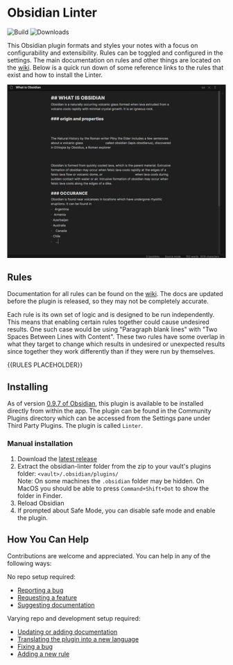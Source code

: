 # Obsidian Linter

![Build](https://github.com/platers/obsidian-linter/actions/workflows/main.yml/badge.svg)
![Downloads](https://img.shields.io/github/downloads/platers/obsidian-linter/total)

This Obsidian plugin formats and styles your notes with a focus on configurability and extensibility.
Rules can be toggled and configured in the settings. The main documentation on rules and other things are
located on the [wiki](https://platers.github.io/obsidian-linter/). Below is a quick run down of some reference links to the rules that exist and how to install the Linter.

![Demo](docs/docs/assets/demo.gif)

## Rules

Documentation for all rules can be found on the [wiki](https://platers.github.io/obsidian-linter/). The docs are updated before the plugin is released, so they may not be completely accurate.

Each rule is its own set of logic and is designed to be run independently. This means that enabling certain rules together could cause undesired results. One such case would be using "Paragraph blank lines" with "Two Spaces Between Lines with Content". These two rules have some overlap in what they target to change which results in undesired or unexpected results since together they work differently than if they were run by themselves.

{{RULES PLACEHOLDER}}

## Installing

As of version [0.9.7 of Obsidian](https://forum.obsidian.md/t/obsidian-release-v0-9-7-insider-build/7628), this plugin is available to be installed directly from within the app. The plugin can be found in the Community Plugins directory which can be accessed from the Settings pane under Third Party Plugins. The plugin is called `Linter`.

### Manual installation

1. Download the [latest release](https://github.com/platers/obsidian-linter/releases/latest)
1. Extract the obsidian-linter folder from the zip to your vault's plugins folder: `<vault>/.obsidian/plugins/`  
Note: On some machines the `.obsidian` folder may be hidden. On MacOS you should be able to press `Command+Shift+Dot` to show the folder in Finder.
1. Reload Obsidian
1. If prompted about Safe Mode, you can disable safe mode and enable the plugin.

## How You Can Help

Contributions are welcome and appreciated. You can help in any of the following ways:

No repo setup required:
- [Reporting a bug](https://github.com/platers/obsidian-linter/issues/new?assignees=&labels=bug&template=bug_report.md&title=Bug%3A+)
- [Requesting a feature](https://github.com/platers/obsidian-linter/issues/new?assignees=&labels=rule+suggestion&template=feature_request.md&title=FR%3A+)
- [Suggesting documentation](https://github.com/platers/obsidian-linter/issues/new?assignees=&labels=documentation&template=documentation_request.md&title=Doc%3A+)

Varying repo and development setup required:
- [Updating or adding documentation](https://platers.github.io/obsidian-linter/contributing/documentation/)
- [Translating the plugin into a new language](https://platers.github.io/obsidian-linter/contributing/translation/#adding-a-new-language-translation)
- [Fixing a bug](https://platers.github.io/obsidian-linter/contributing/bug-fix/)
- [Adding a new rule](https://platers.github.io/obsidian-linter/contributing/adding-a-rule/)
